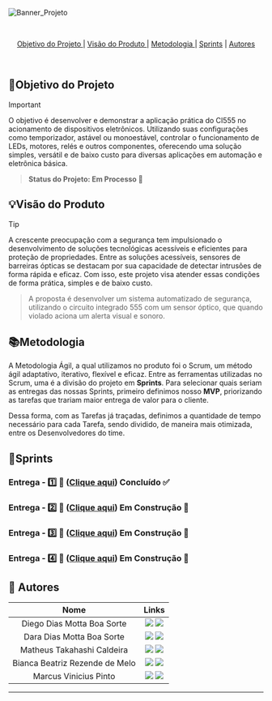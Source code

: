 
![Banner_Projeto](https://github.com/user-attachments/assets/87814961-9bb5-4016-9a78-d5f31ac8c411)


<br>
 
<p align="center">
  <a href="#objetivo">Objetivo do Projeto </a>  |
  <a href="#visão">Visão do Produto </a>  |
  <a href="#metodologia">Metodologia </a>  |
  <a href="#sprints">Sprints</a>  |
  <a href="#autores">Autores</a>  
</p>

</br>

<span id="objetivo">
  
## 📌Objetivo do Projeto
> [!IMPORTANT]
>  O objetivo é desenvolver e demonstrar a aplicação prática do CI555 no acionamento de dispositivos eletrônicos. Utilizando suas configurações como temporizador, astável ou monoestável, controlar o funcionamento de LEDs, motores, relés e outros componentes, oferecendo uma solução simples, versátil e de baixo custo para diversas aplicações em automação e eletrônica básica.


> **Status do Projeto: Em Processo 🚧**


<span id="visão">
  
## 💡Visão do Produto
> [!TIP]
> A crescente preocupação com a segurança tem impulsionado o desenvolvimento de soluções tecnológicas acessíveis e eficientes para proteção de propriedades. Entre as soluções acessíveis, sensores de barreiras ópticas se destacam por sua capacidade de detectar intrusões de forma rápida e eficaz. Com isso, este projeto visa atender essas condições de forma prática, simples e de baixo custo.

> A proposta é desenvolver um sistema automatizado de segurança, utilizando o circuito integrado 555 com um sensor óptico, que quando violado aciona um alerta visual e sonoro.

<span id="metodologia">
  
## 📚Metodologia
A Metodologia Ágil, a qual utilizamos no produto foi o Scrum, um método ágil adaptativo, iterativo, flexível e eficaz. Entre as ferramentas utilizadas no Scrum, uma é a divisão do projeto em **Sprints**. Para selecionar quais seriam as entregas das nossas Sprints, primeiro definimos nosso **MVP**, priorizando as tarefas que trariam maior entrega de valor para o cliente. 

Dessa forma, com as Tarefas já traçadas, definimos a quantidade de tempo necessário para cada Tarefa, sendo dividido, de maneira mais otimizada, entre os Desenvolvedores do time.



<span id="sprints">

## 📅Sprints 

### Entrega - 1️⃣ 🎯 ([Clique aqui](https://github.com/MavPro-tech/Sensor_2025-01/tree/sprint_01))  Concluído ✅
### Entrega - 2️⃣ 🎯 ([Clique aqui](https://github.com/MavPro-tech/Sensor_2025-01/tree/sprint_02))  Em Construção 🚧
### Entrega - 3️⃣ 🎯 ([Clique aqui](https://github.com/MavPro-tech/Sensor_2025-01/tree/sprint_03))  Em Construção 🚧
### Entrega - 4️⃣ 🎯 ([Clique aqui](https://github.com/MavPro-tech/Sensor_2025-01/tree/sprint_04))  Em Construção 🚧


<span id="autores">
  
## 👥 Autores
|      Nome      |                           Links                            | 
| :--------------: | :----------------------------------------------------------: | 
| Diego Dias Motta Boa Sorte  | <a href="mailto:diego.sorte@fatec.sp.gov.br"><img src="https://img.shields.io/badge/Email-D14836?style=for-the-badge&logo=gmail&logoColor=white"></a> <a href="https://www.linkedin.com/in/diegoboasorte"><img src="https://img.shields.io/badge/LinkedIn-0077B5?style=for-the-badge&logo=linkedin&logoColor=white"></a> | 
| Dara Dias Motta Boa Sorte  | <a href="mailto:dara.sorte@fatec.sp.gov.br"><img src="https://img.shields.io/badge/Email-D14836?style=for-the-badge&logo=gmail&logoColor=white"></a> <a link ><img src="https://img.shields.io/badge/LinkedIn-0077B5?style=for-the-badge&logo=linkedin&logoColor=white"></a> | 
| Matheus Takahashi Caldeira  | <a href="mailto:matheus.caldeira6@fatec.sp.gov.br"><img src="https://img.shields.io/badge/Email-D14836?style=for-the-badge&logo=gmail&logoColor=white"></a> <a link ><img src="https://img.shields.io/badge/LinkedIn-0077B5?style=for-the-badge&logo=linkedin&logoColor=white"></a> | 
| Bianca Beatriz Rezende de Melo  | <a href="mailto:bianca.melo2@fatec.sp.gov.br"><img src="https://img.shields.io/badge/Email-D14836?style=for-the-badge&logo=gmail&logoColor=white"></a> <a link ><img src="https://img.shields.io/badge/LinkedIn-0077B5?style=for-the-badge&logo=linkedin&logoColor=white"></a> | 
| Marcus Vinicius Pinto  | <a href="mailto:marcus.vinicius@fatec.sp.gov.br"><img src="https://img.shields.io/badge/Email-D14836?style=for-the-badge&logo=gmail&logoColor=white"></a> <a link ><img src="https://img.shields.io/badge/LinkedIn-0077B5?style=for-the-badge&logo=linkedin&logoColor=white"></a> | 

---
